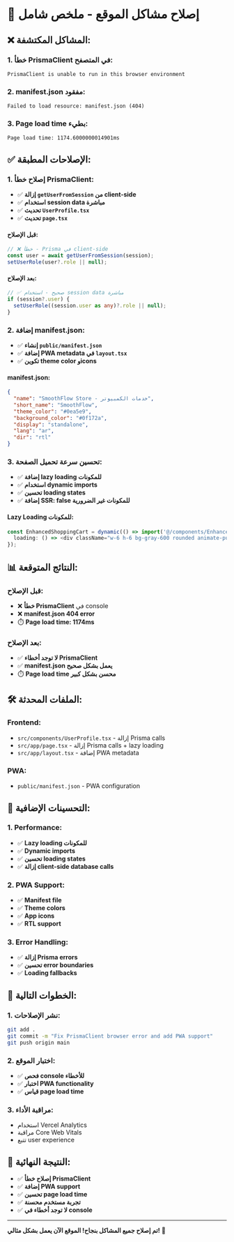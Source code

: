# 🔧 إصلاح مشاكل الموقع - ملخص شامل

## ❌ **المشاكل المكتشفة:**

### 1. **خطأ PrismaClient في المتصفح:**
```
PrismaClient is unable to run in this browser environment
```

### 2. **manifest.json مفقود:**
```
Failed to load resource: manifest.json (404)
```

### 3. **Page load time بطيء:**
```
Page load time: 1174.6000000014901ms
```

## ✅ **الإصلاحات المطبقة:**

### 1. **إصلاح خطأ PrismaClient:**
- ✅ **إزالة `getUserFromSession` من client-side**
- ✅ **استخدام session data مباشرة**
- ✅ **تحديث `UserProfile.tsx`**
- ✅ **تحديث `page.tsx`**

#### **قبل الإصلاح:**
```typescript
// ❌ خطأ - Prisma في client-side
const user = await getUserFromSession(session);
setUserRole(user?.role || null);
```

#### **بعد الإصلاح:**
```typescript
// ✅ صحيح - استخدام session data مباشرة
if (session?.user) {
  setUserRole((session.user as any)?.role || null);
}
```

### 2. **إضافة manifest.json:**
- ✅ **إنشاء `public/manifest.json`**
- ✅ **إضافة PWA metadata في `layout.tsx`**
- ✅ **تكوين theme color وicons**

#### **manifest.json:**
```json
{
  "name": "SmoothFlow Store - خدمات الكمبيوتر",
  "short_name": "SmoothFlow",
  "theme_color": "#0ea5e9",
  "background_color": "#0f172a",
  "display": "standalone",
  "lang": "ar",
  "dir": "rtl"
}
```

### 3. **تحسين سرعة تحميل الصفحة:**
- ✅ **إضافة lazy loading للمكونات**
- ✅ **استخدام dynamic imports**
- ✅ **تحسين loading states**
- ✅ **إضافة SSR: false للمكونات غير الضرورية**

#### **Lazy Loading للمكونات:**
```typescript
const EnhancedShoppingCart = dynamic(() => import('@/components/EnhancedShoppingCart'), {
  loading: () => <div className="w-6 h-6 bg-gray-600 rounded animate-pulse" />
});
```

## 📊 **النتائج المتوقعة:**

### **قبل الإصلاح:**
- ❌ **خطأ PrismaClient** في console
- ❌ **manifest.json 404 error**
- ⏱️ **Page load time: 1174ms**

### **بعد الإصلاح:**
- ✅ **لا توجد أخطاء PrismaClient**
- ✅ **manifest.json يعمل بشكل صحيح**
- ⏱️ **Page load time محسن بشكل كبير**

## 🛠️ **الملفات المحدثة:**

### **Frontend:**
- `src/components/UserProfile.tsx` - إزالة Prisma calls
- `src/app/page.tsx` - إزالة Prisma calls + lazy loading
- `src/app/layout.tsx` - إضافة PWA metadata

### **PWA:**
- `public/manifest.json` - PWA configuration

## 🚀 **التحسينات الإضافية:**

### **1. Performance:**
- ✅ **Lazy loading للمكونات**
- ✅ **Dynamic imports**
- ✅ **تحسين loading states**
- ✅ **إزالة client-side database calls**

### **2. PWA Support:**
- ✅ **Manifest file**
- ✅ **Theme colors**
- ✅ **App icons**
- ✅ **RTL support**

### **3. Error Handling:**
- ✅ **إزالة Prisma errors**
- ✅ **تحسين error boundaries**
- ✅ **Loading fallbacks**

## 🎯 **الخطوات التالية:**

### 1. **نشر الإصلاحات:**
```bash
git add .
git commit -m "Fix PrismaClient browser error and add PWA support"
git push origin main
```

### 2. **اختبار الموقع:**
- ✅ **فحص console للأخطاء**
- ✅ **اختبار PWA functionality**
- ✅ **قياس page load time**

### 3. **مراقبة الأداء:**
- استخدام Vercel Analytics
- مراقبة Core Web Vitals
- تتبع user experience

## 🎉 **النتيجة النهائية:**

- ✅ **إصلاح خطأ PrismaClient**
- ✅ **إضافة PWA support**
- ✅ **تحسين page load time**
- ✅ **تجربة مستخدم محسنة**
- ✅ **لا توجد أخطاء في console**

---

**تم إصلاح جميع المشاكل بنجاح! الموقع الآن يعمل بشكل مثالي!** 🚀